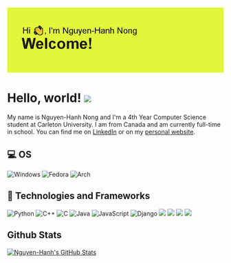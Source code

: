 ![Screenshot](header.png)

# Hello, world! <img src="https://raw.githubusercontent.com/MartinHeinz/MartinHeinz/master/wave.gif" width="30px">

My name is Nguyen-Hanh Nong and I'm a 4th Year Computer Science student at Carleton University. I am from Canada and am currently full-time in school. You can find me on [LinkedIn][1.1] or on my [personal website](https://nnong.dev/).

## 💻 OS
![Windows](https://img.shields.io/badge/Windows-0078D6?style=for-the-badge&logo=windows&logoColor=white)
![Fedora](https://img.shields.io/badge/Fedora-294172?style=for-the-badge&logo=fedora&logoColor=white)
![Arch](https://img.shields.io/badge/Arch%20Linux-1793D1?logo=arch-linux&logoColor=fff&style=for-the-badge)

## 🔧 Technologies and Frameworks
![Python](https://img.shields.io/badge/Python-3776AB?style=for-the-badge&logo=python&logoColor=white)
![C++](https://img.shields.io/badge/c++-%2300599C.svg?style=for-the-badge&logo=c%2B%2B&logoColor=white)
![C](https://img.shields.io/badge/c-%2300599C.svg?style=for-the-badge&logo=c&logoColor=white)
![Java](https://img.shields.io/badge/Java-ED8B00?style=for-the-badge&logo=java&logoColor=white)
![JavaScript](https://img.shields.io/badge/JavaScript-F7DF1E?style=for-the-badge&logo=javascript&logoColor=black)
![Django](https://img.shields.io/badge/django-%23092E20.svg?style=for-the-badge&logo=django&logoColor=white)
![](https://img.shields.io/badge/HTML-239120?style=for-the-badge&logo=html5&logoColor=white)
![](https://img.shields.io/badge/CSS-239120?&style=for-the-badge&logo=css3&logoColor=white)
![](https://img.shields.io/badge/React-20232A?style=for-the-badge&logo=react&logoColor=61DAFB)
![](https://img.shields.io/badge/Bootstrap-563D7C?style=for-the-badge&logo=bootstrap&logoColor=white)

## Github Stats
<a href="https://github.com/MartinHeinz/MartinHeinz">
  <img align="center" src="https://github-readme-stats.vercel.app/api?username=Nguyen-HanhNong&show_icons=true&theme=radical" alt="Nguyen-Hanh's GitHub Stats" />
</a>


<!-- links to social media icons -->

<!-- icons without padding -->

[1.1]: https://raw.githubusercontent.com/MartinHeinz/MartinHeinz/master/linkedin-3-16.png (LinkedIn icon without padding)
[2.1]: https://upload.wikimedia.org/wikipedia/commons/1/19/LeetCode_logo_black.png

<!-- links to your social media accounts -->

[1]: https://www.linkedin.com/in/nguyen-hanh-nong/
[2]: https://leetcode.com/nguyenhanhnong/

